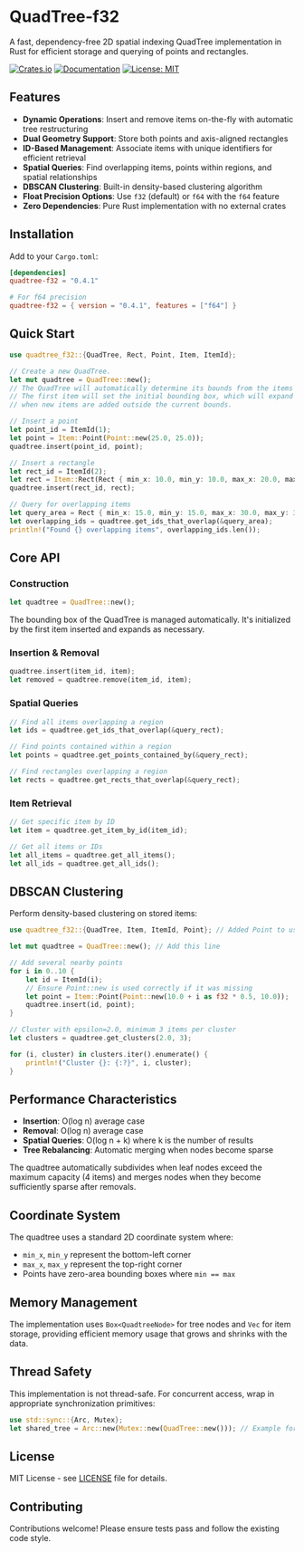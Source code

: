 # QuadTree-f32

A fast, dependency-free 2D spatial indexing QuadTree implementation in Rust for efficient storage and querying of points and rectangles.

[![Crates.io](https://img.shields.io/crates/v/quadtree-f32.svg)](https://crates.io/crates/quadtree-f32)
[![Documentation](https://docs.rs/quadtree-f32/badge.svg)](https://docs.rs/quadtree-f32)
[![License: MIT](https://img.shields.io/badge/License-MIT-yellow.svg)](https://opensource.org/licenses/MIT)

## Features

- **Dynamic Operations**: Insert and remove items on-the-fly with automatic tree restructuring
- **Dual Geometry Support**: Store both points and axis-aligned rectangles
- **ID-Based Management**: Associate items with unique identifiers for efficient retrieval
- **Spatial Queries**: Find overlapping items, points within regions, and spatial relationships
- **DBSCAN Clustering**: Built-in density-based clustering algorithm
- **Float Precision Options**: Use `f32` (default) or `f64` with the `f64` feature
- **Zero Dependencies**: Pure Rust implementation with no external crates

## Installation

Add to your `Cargo.toml`:

```toml
[dependencies]
quadtree-f32 = "0.4.1"

# For f64 precision
quadtree-f32 = { version = "0.4.1", features = ["f64"] }
```

## Quick Start

```rust
use quadtree_f32::{QuadTree, Rect, Point, Item, ItemId};

// Create a new QuadTree.
let mut quadtree = QuadTree::new();
// The QuadTree will automatically determine its bounds from the items inserted.
// The first item will set the initial bounding box, which will expand as needed
// when new items are added outside the current bounds.

// Insert a point
let point_id = ItemId(1);
let point = Item::Point(Point::new(25.0, 25.0));
quadtree.insert(point_id, point);

// Insert a rectangle
let rect_id = ItemId(2);
let rect = Item::Rect(Rect { min_x: 10.0, min_y: 10.0, max_x: 20.0, max_y: 20.0 });
quadtree.insert(rect_id, rect);

// Query for overlapping items
let query_area = Rect { min_x: 15.0, min_y: 15.0, max_x: 30.0, max_y: 30.0 };
let overlapping_ids = quadtree.get_ids_that_overlap(&query_area);
println!("Found {} overlapping items", overlapping_ids.len());
```

## Core API

### Construction
```rust
let quadtree = QuadTree::new();
```
The bounding box of the QuadTree is managed automatically. It's initialized by the first item inserted and expands as necessary.

### Insertion & Removal
```rust
quadtree.insert(item_id, item);
let removed = quadtree.remove(item_id, item);
```

### Spatial Queries
```rust
// Find all items overlapping a region
let ids = quadtree.get_ids_that_overlap(&query_rect);

// Find points contained within a region
let points = quadtree.get_points_contained_by(&query_rect);

// Find rectangles overlapping a region
let rects = quadtree.get_rects_that_overlap(&query_rect);
```

### Item Retrieval
```rust
// Get specific item by ID
let item = quadtree.get_item_by_id(item_id);

// Get all items or IDs
let all_items = quadtree.get_all_items();
let all_ids = quadtree.get_all_ids();
```

## DBSCAN Clustering

Perform density-based clustering on stored items:

```rust
use quadtree_f32::{QuadTree, Item, ItemId, Point}; // Added Point to use

let mut quadtree = QuadTree::new(); // Add this line

// Add several nearby points
for i in 0..10 {
    let id = ItemId(i);
    // Ensure Point::new is used correctly if it was missing
    let point = Item::Point(Point::new(10.0 + i as f32 * 0.5, 10.0));
    quadtree.insert(id, point);
}

// Cluster with epsilon=2.0, minimum 3 items per cluster
let clusters = quadtree.get_clusters(2.0, 3);

for (i, cluster) in clusters.iter().enumerate() {
    println!("Cluster {}: {:?}", i, cluster);
}
```

## Performance Characteristics

- **Insertion**: O(log n) average case
- **Removal**: O(log n) average case  
- **Spatial Queries**: O(log n + k) where k is the number of results
- **Tree Rebalancing**: Automatic merging when nodes become sparse

The quadtree automatically subdivides when leaf nodes exceed the maximum capacity (4 items) and merges nodes when they become sufficiently sparse after removals.

## Coordinate System

The quadtree uses a standard 2D coordinate system where:
- `min_x`, `min_y` represent the bottom-left corner
- `max_x`, `max_y` represent the top-right corner
- Points have zero-area bounding boxes where `min == max`

## Memory Management

The implementation uses `Box<QuadtreeNode>` for tree nodes and `Vec` for item storage, providing efficient memory usage that grows and shrinks with the data.

## Thread Safety

This implementation is not thread-safe. For concurrent access, wrap in appropriate synchronization primitives:

```rust
use std::sync::{Arc, Mutex};
let shared_tree = Arc::new(Mutex::new(QuadTree::new())); // Example for a new tree
```

## License

MIT License - see [LICENSE](LICENSE) file for details.

## Contributing

Contributions welcome! Please ensure tests pass and follow the existing code style.
